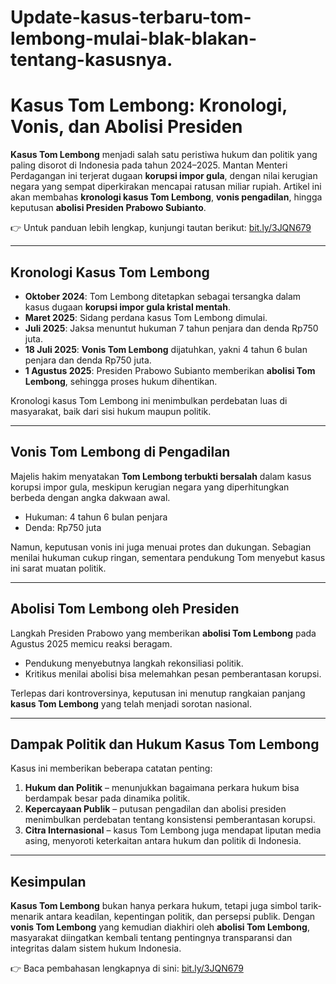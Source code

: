 # Update-kasus-terbaru-tom-lembong-mulai-blak-blakan-tentang-kasusnya.
# Kasus Tom Lembong: Kronologi, Vonis, dan Abolisi Presiden

**Kasus Tom Lembong** menjadi salah satu peristiwa hukum dan politik yang paling disorot di Indonesia pada tahun 2024–2025. Mantan Menteri Perdagangan ini terjerat dugaan **korupsi impor gula**, dengan nilai kerugian negara yang sempat diperkirakan mencapai ratusan miliar rupiah. Artikel ini akan membahas **kronologi kasus Tom Lembong**, **vonis pengadilan**, hingga keputusan **abolisi Presiden Prabowo Subianto**.

👉 Untuk panduan lebih lengkap, kunjungi tautan berikut: [bit.ly/3JQN679](https://bit.ly/3JQN679)

---

## Kronologi Kasus Tom Lembong

- **Oktober 2024**: Tom Lembong ditetapkan sebagai tersangka dalam kasus dugaan **korupsi impor gula kristal mentah**.  
- **Maret 2025**: Sidang perdana kasus Tom Lembong dimulai.  
- **Juli 2025**: Jaksa menuntut hukuman 7 tahun penjara dan denda Rp750 juta.  
- **18 Juli 2025**: **Vonis Tom Lembong** dijatuhkan, yakni 4 tahun 6 bulan penjara dan denda Rp750 juta.  
- **1 Agustus 2025**: Presiden Prabowo Subianto memberikan **abolisi Tom Lembong**, sehingga proses hukum dihentikan.

Kronologi kasus Tom Lembong ini menimbulkan perdebatan luas di masyarakat, baik dari sisi hukum maupun politik.

---

## Vonis Tom Lembong di Pengadilan

Majelis hakim menyatakan **Tom Lembong terbukti bersalah** dalam kasus korupsi impor gula, meskipun kerugian negara yang diperhitungkan berbeda dengan angka dakwaan awal.  
- Hukuman: 4 tahun 6 bulan penjara  
- Denda: Rp750 juta  

Namun, keputusan vonis ini juga menuai protes dan dukungan. Sebagian menilai hukuman cukup ringan, sementara pendukung Tom menyebut kasus ini sarat muatan politik.

---

## Abolisi Tom Lembong oleh Presiden

Langkah Presiden Prabowo yang memberikan **abolisi Tom Lembong** pada Agustus 2025 memicu reaksi beragam.  
- Pendukung menyebutnya langkah rekonsiliasi politik.  
- Kritikus menilai abolisi bisa melemahkan pesan pemberantasan korupsi.  

Terlepas dari kontroversinya, keputusan ini menutup rangkaian panjang **kasus Tom Lembong** yang telah menjadi sorotan nasional.

---

## Dampak Politik dan Hukum Kasus Tom Lembong

Kasus ini memberikan beberapa catatan penting:  
1. **Hukum dan Politik** – menunjukkan bagaimana perkara hukum bisa berdampak besar pada dinamika politik.  
2. **Kepercayaan Publik** – putusan pengadilan dan abolisi presiden menimbulkan perdebatan tentang konsistensi pemberantasan korupsi.  
3. **Citra Internasional** – kasus Tom Lembong juga mendapat liputan media asing, menyoroti keterkaitan antara hukum dan politik di Indonesia.

---

## Kesimpulan

**Kasus Tom Lembong** bukan hanya perkara hukum, tetapi juga simbol tarik-menarik antara keadilan, kepentingan politik, dan persepsi publik. Dengan **vonis Tom Lembong** yang kemudian diakhiri oleh **abolisi Tom Lembong**, masyarakat diingatkan kembali tentang pentingnya transparansi dan integritas dalam sistem hukum Indonesia.

👉 Baca pembahasan lengkapnya di sini: [bit.ly/3JQN679](https://bit.ly/3JQN679)
